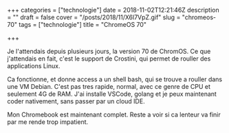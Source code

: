 +++
categories = ["technologie"]
date = 2018-11-02T12:21:46Z
description = ""
draft = false
cover = "/posts/2018/11/X6l7VpZ.gif"
slug = "chromeos-70"
tags = ["technologie"]
title = "ChromeOS 70"

+++

Je l'attendais depuis plusieurs jours, la version 70 de ChromOS. Ce que j'attendais en fait, c'est le support de Crostini, qui permet de rouller des applications Linux.

Ca fonctionne, et donne access a un shell bash, qui se trouve a rouller dans une VM Debian. C'est pas tres rapide, normal, avec ce genre de CPU et seulement 4G de RAM. J'ai installe VSCode, golang et je peux maintenant coder nativement, sans passer par un cloud IDE.

Mon Chromebook est maintenant complet. Reste a voir si ca lenteur va finir par me rende trop impatient.

